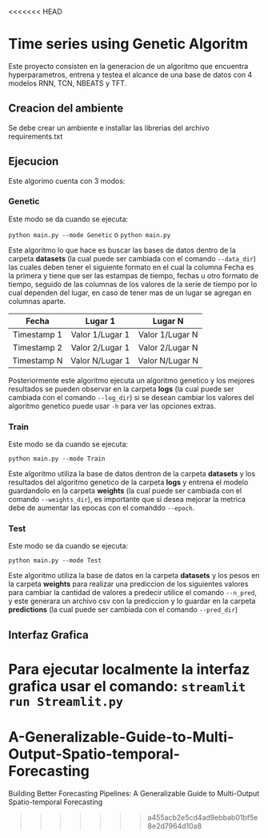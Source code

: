 <<<<<<< HEAD
# Time series using Genetic Algoritm
Este proyecto consisten en la generacion de un algoritmo que encuentra hyperparametros, entrena y testea el alcance de una base de datos con 4 modelos RNN, TCN, NBEATS y TFT.

## Creacion del ambiente
Se debe crear un ambiente e installar las librerias del archivo requirements.txt

## Ejecucion
Este algorimo cuenta con 3 modos:

### Genetic
Este modo se da cuando se ejecuta:

`python main.py --mode Genetic` o `python main.py`

Este algoritmo lo que hace es buscar las bases de datos dentro de la carpeta **datasets** (la cual puede ser cambiada con el comando `--data_dir`) las cuales deben tener el siguiente formato en el cual la columna Fecha es la primera y tiene que ser las estampas de tiempo, fechas u otro formato de tiempo, seguido de las columnas de los valores de la serie de tiempo por lo cual dependen del lugar, en caso de tener mas de un lugar se agregan en columnas aparte.

| Fecha | Lugar 1  | Lugar N |
| :------: |:--------:| :-----:|
| Timestamp 1 | Valor 1/Lugar 1 | Valor 1/Lugar N |
| Timestamp 2 | Valor 2/Lugar 1 | Valor 2/Lugar N |
| Timestamp N | Valor N/Lugar 1 | Valor N/Lugar N |

Posteriormente este algoritmo ejecuta un algoritmo genetico y los mejores resultados se pueden observar en la carpeta **logs** (la cual puede ser cambiada con el comando `--log_dir`)
si se desean cambiar los valores del algoritmo genetico puede usar `-h` para ver las opciones extras.

### Train
Este modo se da cuando se ejecuta:

`python main.py --mode Train`

Este algoritmo utiliza la base de datos dentron de la carpeta **datasets** y los resultados del algoritmo genetico de la carpeta **logs** y entrena el modelo guardandolo en la carpeta **weights** (la cual puede ser cambiada con el comando `--weights_dir`), es importante que si desea mejorar la metrica debe de aumentar las epocas con el comanddo `--epoch`.

### Test
Este modo se da cuando se ejecuta:

`python main.py --mode Test`

Este algoritmo utiliza la base de datos en la carpeta **datasets** y  los pesos en la carpeta **weights** para realizar una prediccion de los siguientes valores para cambiar la cantidad de valores a predecir utilice el comando 	`--n_pred`, y este generara un archivo csv con la prediccion y lo guardar en la carpeta **predictions** (la cual puede ser cambiada con el comando `--pred_dir`)


## Interfaz Grafica
Para ejecutar localmente la interfaz grafica usar el comando:
`streamlit run Streamlit.py`
=======
# A-Generalizable-Guide-to-Multi-Output-Spatio-temporal-Forecasting
Building Better Forecasting Pipelines: A Generalizable Guide to Multi-Output Spatio-temporal Forecasting
>>>>>>> a455acb2e5cd4ad9ebbab01bf5e8e2d7964d10a8
